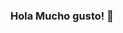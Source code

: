<p align="center" width="300">
  <h3 align="center" with="200">Hola Mucho gusto! 👋</h3>
</p>

<!--
**Angel-Di-Luzio/Angel-Di-Luzio** is a ✨ _special_ ✨ repository because its `README.md` (this file) appears on your GitHub profile.

Here are some ideas to get you started:

- 🔭 I’m currently working on ...
- 🌱 I’m currently learning ...
- 👯 I’m looking to collaborate on ...
- 🤔 I’m looking for help with ...
- 💬 Ask me about ...
- 📫 How to reach me: ...
- 😄 Pronouns: ...
- ⚡ Fun fact: ...
-->
